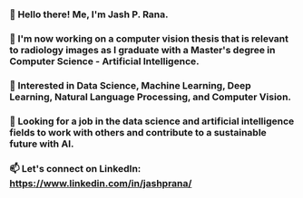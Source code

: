 ### 👋 Hello there! Me, I'm Jash P. Rana.
### 🌱 I'm now working on a computer vision thesis that is relevant to radiology images as I graduate with a Master's degree in Computer Science - Artificial Intelligence.
### 👀 Interested in Data Science, Machine Learning, Deep Learning, Natural Language Processing, and Computer Vision.
### 👯 Looking for a job in the data science and artificial intelligence fields to work with others and contribute to a sustainable future with AI.
### 📫 Let's connect on LinkedIn: https://www.linkedin.com/in/jashprana/
<!--
**jashrana/jashrana** is a ✨ _special_ ✨ repository because its `README.md` (this file) appears on your GitHub profile.

Here are some ideas to get you started:

- 🔭 I’m currently working on ...
- 🌱 I’m currently learning ...
- 👯 I’m looking to collaborate on ...
- 🤔 I’m looking for help with ...
- 💬 Ask me about ...
- 📫 How to reach me: ...
- 😄 Pronouns: ...
- ⚡ Fun fact: ...
-->
